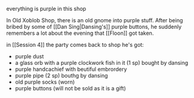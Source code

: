 everything is purple in this shop

In Old Xoblob Shop, there is an old gnome into purple stuff. After being bribed by some of [[Dan Sing|Dansing's]] purple buttons, he suddenly remembers a lot about the evening that [[Floon]] got taken.


in [[Session 4]] the party comes back to shop
he's got:

- purple dust
- a glass orb with a purple clockwork fish in it (1 sp)  bought by dansing 
- purple handcachief with beutiful embrordery
-  purple pipe (2 sp) bouthg by dansing 
- old purple socks (worn)
- purple buttons (will not be sold as it is a gift)